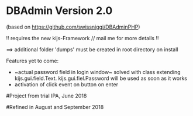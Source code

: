 # DBAdmin Version 2.0

(based on https://github.com/swissniggi/DBAdminPHP)

!! requires the new kijs-Framework // mail me for more details !!

==> additional folder 'dumps' must be created in root directory on install

Features yet to come:

- ~actual password field in login window~ solved with class extending kijs.gui.field.Text. kijs.gui.fiel.Password will be used as soon as it works
- activation of click event on button on enter

#Project from trial IPA, June 2018

#Refined in August and September 2018
